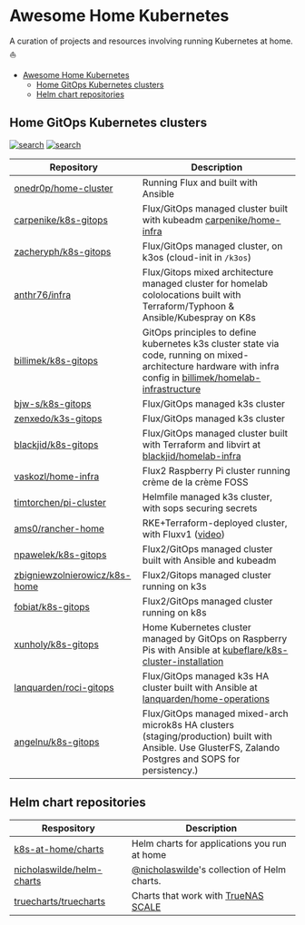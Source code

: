 # Awesome Home Kubernetes

A curation of projects and resources  involving running Kubernetes at home. ⛵

- [Awesome Home Kubernetes](#awesome-home-kubernetes)
  - [Home GitOps Kubernetes clusters](#home-gitops-kubernetes-clusters)
  - [Helm chart repositories](#helm-chart-repositories)

## Home GitOps Kubernetes clusters

[![search](https://img.shields.io/badge/search-repos-orange?style=for-the-badge)](https://github.com/search/advanced?q=repo%3A!+repo%3A!+repo%3Aonedr0p%2Fhome-cluster+repo%3Acarpenike%2Fk8s-gitops+repo%3Azacheryph%2Fk8s-gitops+repo%3Aanthr76%2Finfra+repo%3Abillimek%2Fk8s-gitops+repo%3Abjw-s%2Fk8s-gitops+repo%3Azenxedo%2Fk3s-gitops+repo%3Ablackjid%2Fk8s-gitops+repo%3Avaskozl%2Fhome-infra+repo%3Atimtorchen%2Fpi-cluster+repo%3Aams0%2Francher-home+repo%3Anpawelek%2Fk8s-gitops+repo%3Azbigniewzolnierowicz%2Fk8s-home+repo%3Afobiat%2Fk8s-gitops+repo%3Axunholy%2Fk8s-gitops+repo%3Alanquarden%2Froci-gitops&type=Code)
[![search](https://img.shields.io/badge/search-users-orange?style=for-the-badge)](https://github.com/search/advanced?q=user%3A!+user%3A!+user%3Aonedr0p+user%3Acarpenike+user%3Azacheryph+user%3Aanthr76+user%3Abillimek+user%3Abjw-s+user%3Azenxedo+user%3Ablackjid+user%3Avaskozl+user%3Atimtorchen+user%3Aams0+user%3Anpawelek+user%3Azbigniewzolnierowicz+user%3Afobiat+user%3Axunholy+user%3Alanquarden&type=Code)

| Repository                                                                        | Description                                                                                                                                                                                                          |
|-----------------------------------------------------------------------------------|----------------------------------------------------------------------------------------------------------------------------------------------------------------------------------------------------------------------|
| [onedr0p/home-cluster](https://github.com/onedr0p/home-cluster)                   | Running Flux and built with Ansible                                                                                                                                                                                  |
| [carpenike/k8s-gitops](https://github.com/carpenike/k8s-gitops)                   | Flux/GitOps managed cluster built with kubeadm [carpenike/home-infra](https://github.com/carpenike/home-infra)                                                                                                       |
| [zacheryph/k8s-gitops](https://github.com/zacheryph/k8s-gitops)                   | Flux/GitOps managed cluster, on k3os (cloud-init in `/k3os`)                                                                                                                                                         |
| [anthr76/infra](https://github.com/anthr76/infra)                                 | Flux/Gitops mixed architecture managed cluster for homelab cololocations built with Terraform/Typhoon & Ansible/Kubespray on K8s                                                                                     |
| [billimek/k8s-gitops](https://github.com/billimek/k8s-gitops)                     | GitOps principles to define kubernetes k3s cluster state via code, running on mixed-architecture hardware with infra config in [billimek/homelab-infrastructure](https://github.com/billimek/homelab-infrastructure) |
| [bjw-s/k8s-gitops](https://github.com/bjw-s/k8s-gitops)                           | Flux/GitOps managed k3s cluster                                                                                                                                                                                      |
| [zenxedo/k3s-gitops](https://github.com/zenxedo/k3s-gitops)                       | Flux/GitOps managed k3s cluster                                                                                                                                                                                      |
| [blackjid/k8s-gitops](https://github.com/blackjid/k8s-gitops)                     | Flux/GitOps managed cluster built with Terraform and libvirt at [blackjid/homelab-infra](https://github.com/blackjid/homelab-infra)                                                                                  |
| [vaskozl/home-infra](https://github.com/Vaskozl/home-infra)                       | Flux2 Raspberry Pi cluster running crème de la crème FOSS                                                                                                                                                            |
| [timtorchen/pi-cluster](https://github.com/timtorChen/pi-cluster)                 | Helmfile managed k3s cluster, with sops securing secrets                                                                                                                                                             |
| [ams0/rancher-home](https://github.com/ams0/rancher-home)                         | RKE+Terraform-deployed cluster, with Fluxv1 ([video](https://www.youtube.com/watch?v=JrBo3UCe6ds&t=1375s))                                                                                                           |
| [npawelek/k8s-gitops](https://github.com/npawelek/k8s-gitops)                     | Flux2/GitOps managed cluster built with Ansible and kubeadm                                                                                                                                                          |
| [zbigniewzolnierowicz/k8s-home](https://github.com/zbigniewzolnierowicz/k8s-home) | Flux2/Gitops managed cluster running on k3s                                                                                                                                                                          |
| [fobiat/k8s-gitops](https://github.com/fobiat/k8s-gitops)                         | Flux2/GitOps managed cluster running on k8s                                                                                                                                                                          |
| [xunholy/k8s-gitops](https://github.com/xunholy/k8s-gitops)                       | Home Kubernetes cluster managed by GitOps on Raspberry Pis with Ansible at [kubeflare/k8s-cluster-installation](https://github.com/raspbernetes/k8s-cluster-installation)                                            |
| [lanquarden/roci-gitops](https://github.com/lanquarden/roci-gitops)               | Flux/GitOps managed k3s HA cluster built with Ansible at [lanquarden/home-operations](https://github.com/lanquarden/home-operations)                                                                                 |
| [angelnu/k8s-gitops](https://github.com/angelnu/k8s-gitops)               | Flux/GitOps managed mixed-arch microk8s HA clusters (staging/production) built with Ansible. Use GlusterFS, Zalando Postgres and SOPS for persistency.)                                                                                 |

## Helm chart repositories

| Respository                                                               | Description                                                                     |
|---------------------------------------------------------------------------|---------------------------------------------------------------------------------|
| [k8s-at-home/charts](https://github.com/k8s-at-home/charts)               | Helm charts for applications you run at home                                    |
| [nicholaswilde/helm-charts](https://github.com/nicholaswilde/helm-charts) | [@nicholaswilde](https://github.com/nicholaswilde)'s collection of Helm charts. |
| [truecharts/truecharts](https://github.com/truecharts/truecharts)         | Charts that work with [TrueNAS SCALE](https://www.truenas.com/truenas-scale/)   |
